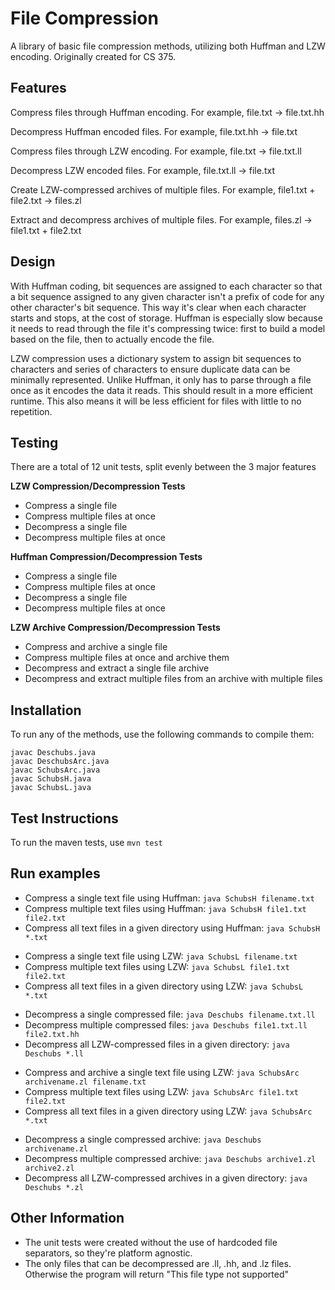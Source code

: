 # File Compression

A library of basic file compression methods, utilizing both Huffman and LZW encoding. Originally created for CS 375.


## Features

Compress files through Huffman encoding. For example, file.txt -> file.txt.hh

Decompress Huffman encoded files. For example, file.txt.hh -> file.txt

Compress files through LZW encoding. For example, file.txt -> file.txt.ll

Decompress LZW encoded files. For example, file.txt.ll -> file.txt

Create LZW-compressed archives of multiple files. For example, file1.txt + file2.txt -> files.zl

Extract and decompress archives of multiple files. For example, files.zl -> file1.txt + file2.txt

## Design

With Huffman coding, bit sequences are assigned to each character so that a bit sequence assigned to any given character isn't a prefix of code for any other character's bit sequence. This way it's clear when each character starts and stops, at the cost of storage. Huffman is especially slow because it needs to read through the file it's compressing twice: first to build a model based on the file, then to actually encode the file.

LZW compression uses a dictionary system to assign bit sequences to characters and series of characters to ensure duplicate data can be minimally represented. Unlike Huffman, it only has to parse through a file once as it encodes the data it reads. This should result in a more efficient runtime. This also means it will be less efficient for files with little to no repetition.

## Testing

There are a total of 12 unit tests, split evenly between the 3 major features 

**LZW Compression/Decompression Tests**
- Compress a single file
- Compress multiple files at once
- Decompress a single file
- Decompress multiple files at once

**Huffman Compression/Decompression Tests**
- Compress a single file
- Compress multiple files at once
- Decompress a single file
- Decompress multiple files at once

**LZW Archive Compression/Decompression Tests**
- Compress and archive a single file
- Compress multiple files at once and archive them
- Decompress and extract a single file archive
- Decompress and extract multiple files from an archive with multiple files

## Installation

To run any of the methods, use the following commands to compile them:

```
javac Deschubs.java
javac DeschubsArc.java
javac SchubsArc.java
javac SchubsH.java
javac SchubsL.java
```

## Test Instructions

To run the maven tests, use ```mvn test```

## Run examples

- Compress a single text file using Huffman: ```java SchubsH filename.txt```
- Compress multiple text files using Huffman: ```java SchubsH file1.txt file2.txt```
- Compress all text files in a given directory using Huffman: ```java SchubsH *.txt```


* Compress a single text file using LZW: ```java SchubsL filename.txt```
* Compress multiple text files using LZW: ```java SchubsL file1.txt file2.txt```
* Compress all text files in a given directory using LZW: ```java SchubsL *.txt```


- Decompress a single compressed file: ```java Deschubs filename.txt.ll```
- Decompress multiple compressed files: ```java Deschubs file1.txt.ll file2.txt.hh```
- Decompress all LZW-compressed files in a given directory: ```java Deschubs *.ll```


* Compress and archive a single text file using LZW: ```java SchubsArc archivename.zl filename.txt```
* Compress multiple text files using LZW: ```java SchubsArc file1.txt file2.txt```
* Compress all text files in a given directory using LZW: ```java SchubsArc *.txt```


- Decompress a single compressed archive: ```java Deschubs archivename.zl```
- Decompress multiple compressed archive: ```java Deschubs archive1.zl archive2.zl```
- Decompress all LZW-compressed archives in a given directory: ```java Deschubs *.zl```

## Other Information

- The unit tests were created without the use of hardcoded file separators, so they're platform agnostic.
- The only files that can be decompressed are .ll, .hh, and .lz files. Otherwise the program will return "This file type not supported"
